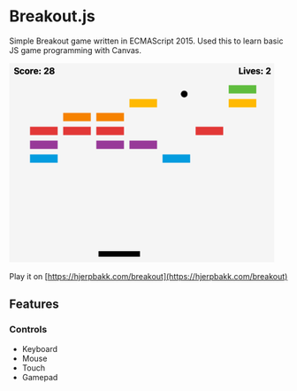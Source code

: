 # Breakout.js

Simple Breakout game written in ECMAScript 2015. Used this to learn basic JS game programming with Canvas.

<img src="/doc/gameplay-image.png" width="480px" alt="Image from gameplay"/>

Play it on [https://hjerpbakk.com/breakout](https://hjerpbakk.com/breakout)

## Features

### Controls

- Keyboard
- Mouse
- Touch
- Gamepad
